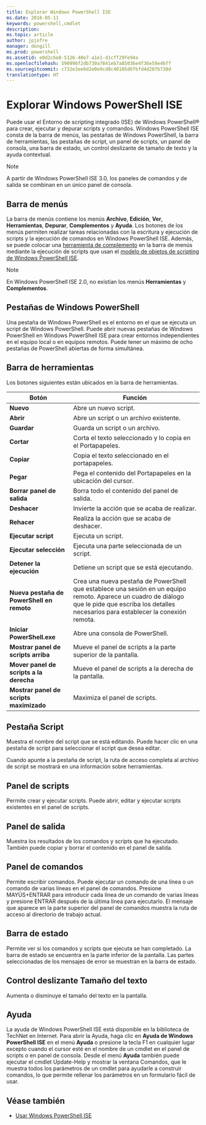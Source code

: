 ```yaml
---
title: Explorar Windows PowerShell ISE
ms.date: 2016-05-11
keywords: powershell,cmdlet
description: 
ms.topic: article
author: jpjofre
manager: dongill
ms.prod: powershell
ms.assetid: e0d2c6e8-5126-40e7-a1e1-d1cff29fe94a
ms.openlocfilehash: 590996f2db730a7841eb7a85036e4f36e59e46ff
ms.sourcegitcommit: c732e3ee6d2e0e9cd8c40105d6fbfd4d207b730d
translationtype: HT
---
```

# <a name="exploring-the-windows-powershell-ise"></a>Explorar Windows PowerShell ISE
Puede usar el Entorno de scripting integrado (ISE) de Windows PowerShell® para crear, ejecutar y depurar scripts y comandos. Windows PowerShell ISE consta de la barra de menús, las pestañas de Windows PowerShell, la barra de herramientas, las pestañas de script, un panel de scripts, un panel de consola, una barra de estado, un control deslizante de tamaño de texto y la ayuda contextual.

> [!NOTE]
> A partir de Windows PowerShell ISE 3.0, los paneles de comandos y de salida se combinan en un único panel de consola.

## <a name="menu-bar"></a>Barra de menús
La barra de menús contiene los menús **Archivo**, **Edición**, **Ver**, **Herramientas**, **Depurar**, **Complementos** y **Ayuda**. Los botones de los menús permiten realizar tareas relacionadas con la escritura y ejecución de scripts y la ejecución de comandos en Windows PowerShell ISE. Además, se puede colocar una [herramienta de complemento](../../core-powershell/ise/The-ISEAddOnTool-Object.md) en la barra de menús mediante la ejecución de scripts que usan el [modelo de objetos de scripting de Windows PowerShell ISE](../../core-powershell/ise/The-Windows-PowerShell-ISE-Scripting-Object-Model.md).

> [!NOTE]
> En Windows PowerShell ISE 2.0, no existían los menús **Herramientas** y **Complementos**.

## <a name="windows-powershell-tabs"></a>Pestañas de Windows PowerShell
Una pestaña de Windows PowerShell es el entorno en el que se ejecuta un script de Windows PowerShell. Puede abrir nuevas pestañas de Windows PowerShell en Windows PowerShell ISE para crear entornos independientes en el equipo local o en equipos remotos. Puede tener un máximo de ocho pestañas de PowerShell abiertas de forma simultánea.

## <a name="toolbar"></a>Barra de herramientas
Los botones siguientes están ubicados en la barra de herramientas.

|Botón|Función|
|----------|------------|
|**Nuevo**|Abre un nuevo script.|
|**Abrir**|Abre un script o un archivo existente.|
|**Guardar**|Guarda un script o un archivo.|
|**Cortar**|Corta el texto seleccionado y lo copia en el Portapapeles.|
|**Copiar**|Copia el texto seleccionado en el portapapeles.|
|**Pegar**|Pega el contenido del Portapapeles en la ubicación del cursor.|
|**Borrar panel de salida**|Borra todo el contenido del panel de salida.|
|**Deshacer**|Invierte la acción que se acaba de realizar.|
|**Rehacer**|Realiza la acción que se acaba de deshacer.|
|**Ejecutar script**|Ejecuta un script.|
|**Ejecutar selección**|Ejecuta una parte seleccionada de un script.|
|**Detener la ejecución**|Detiene un script que se está ejecutando.|
|**Nueva pestaña de PowerShell en remoto**|Crea una nueva pestaña de PowerShell que establece una sesión en un equipo remoto. Aparece un cuadro de diálogo que le pide que escriba los detalles necesarios para establecer la conexión remota.|
|**Iniciar PowerShell.exe**|Abre una consola de PowerShell.|
|**Mostrar panel de scripts arriba**|Mueve el panel de scripts a la parte superior de la pantalla.|
|**Mover panel de scripts a la derecha**|Mueve el panel de scripts a la derecha de la pantalla.|
|**Mostrar panel de scripts maximizado**|Maximiza el panel de scripts.|

## <a name="script-tab"></a>Pestaña Script
Muestra el nombre del script que se está editando. Puede hacer clic en una pestaña de script para seleccionar el script que desea editar.

Cuando apunte a la pestaña de script, la ruta de acceso completa al archivo de script se mostrará en una información sobre herramientas.

## <a name="script-pane"></a>Panel de scripts
Permite crear y ejecutar scripts. Puede abrir, editar y ejecutar scripts existentes en el panel de scripts.

## <a name="output-pane"></a>Panel de salida
Muestra los resultados de los comandos y scripts que ha ejecutado. También puede copiar y borrar el contenido en el panel de salida.

## <a name="command-pane"></a>Panel de comandos
Permite escribir comandos. Puede ejecutar un comando de una línea o un comando de varias líneas en el panel de comandos. Presione MAYÚS+ENTRAR para introducir cada línea de un comando de varias líneas y presione ENTRAR después de la última línea para ejecutarlo. El mensaje que aparece en la parte superior del panel de comandos muestra la ruta de acceso al directorio de trabajo actual.

## <a name="status-bar"></a>Barra de estado
Permite ver si los comandos y scripts que ejecuta se han completado. La barra de estado se encuentra en la parte inferior de la pantalla. Las partes seleccionadas de los mensajes de error se muestran en la barra de estado.

## <a name="text-size-slider"></a>Control deslizante Tamaño del texto
Aumenta o disminuye el tamaño del texto en la pantalla.

## <a name="help"></a>Ayuda
La ayuda de Windows PowerShell ISE está disponible en la biblioteca de TechNet en Internet. Para abrir la Ayuda, haga clic en **Ayuda de Windows PowerShell ISE** en el menú **Ayuda** o presione la tecla F1 en cualquier lugar excepto cuando el cursor esté en el nombre de un cmdlet en el panel de scripts o en panel de consola. Desde el menú **Ayuda** también puede ejecutar el cmdlet Update-Help y mostrar la ventana Comandos, que le muestra todos los parámetros de un cmdlet para ayudarle a construir comandos, lo que permite rellenar los parámetros en un formulario fácil de usar.

## <a name="see-also"></a>Véase también
- [Usar Windows PowerShell ISE](../../core-powershell/ise/Using-the-Windows-PowerShell-ISE.md)

